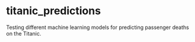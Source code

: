 # titanic_predictions
Testing different machine learning models for predicting passenger deaths on the Titanic.
